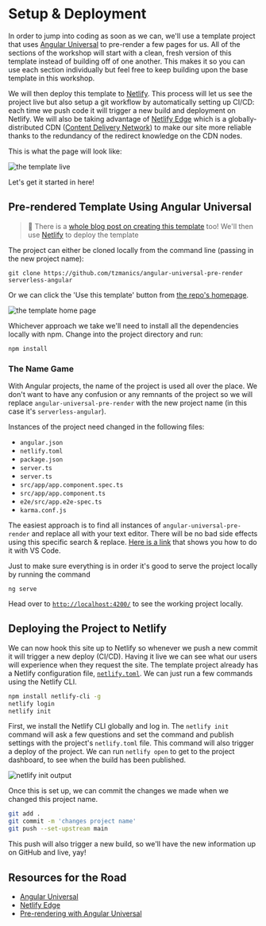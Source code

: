 # Setup & Deployment

In order to jump into coding as soon as we can, we'll use a template project that uses [Angular Universal](https://angular.io/guide/universal) to pre-render a few pages for us. All of the sections of the workshop will start with a clean, fresh version of this template instead of building off of one another. This makes it so you can use each section individually but feel free to keep building upon the base template in this workshop.

We will then deploy this template to [Netlify](https://ntl.fyi/3fN1SuB). This process will let us see the project live but also setup a git workflow by automatically setting up CI/CD: each time we push code it will trigger a new build and deployment on Netlify. We will also be taking advantage of [Netlify Edge](https://ntl.fyi/3fPWU0f) which is a globally-distributed CDN ([Content Delivery Network](https://jamstack.org/glossary/cdn/)) to make our site more reliable thanks to the redundancy of the redirect knowledge on the CDN nodes.

This is what the page will look like:

![the template live](https://res.cloudinary.com/dzkoxrsdj/image/upload/v1617815938/live-template_dbv70w.gif 'The template live')

Let's get it started in here!

## Pre-rendered Template Using Angular Universal

> 📓 There is a [whole blog post on creating this template](https://hubs.ly/H0GZlXP0) too! We'll then use [Netlify]() to deploy the template

The project can either be cloned locally from the command line (passing in the new project name):

`git clone https://github.com/tzmanics/angular-universal-pre-render serverless-angular`

Or we can click the 'Use this template' button from [the repo's homepage](https://github.com/tzmanics/angular-universal-pre-render).

![the template home page](https://res.cloudinary.com/dzkoxrsdj/image/upload/v1617821608/Screen_Shot_2021-04-07_at_2.51.41_PM_vpsiqm.jpg 'The template home page')

Whichever approach we take we'll need to install all the dependencies locally with npm. Change into the project directory and run:

`npm install`

### The Name Game

With Angular projects, the name of the project is used all over the place. We don't want to have any confusion or any remnants of the project so we will replace `angular-universal-pre-render` with the new project name (in this case it's `serverless-angular`).

Instances of the project need changed in the following files:

- `angular.json`
- `netlify.toml`
- `package.json`
- `server.ts`
- `server.ts`
- `src/app/app.component.spec.ts`
- `src/app/app.component.ts`
- `e2e/src/app.e2e-spec.ts`
- `karma.conf.js`

The easiest approach is to find all instances of `angular-universal-pre-render` and replace all with your text editor. There will be no bad side effects using this specific search & replace. [Here is a link](https://code.visualstudio.com/docs/editor/codebasics#_find-and-replace) that shows you how to do it with VS Code.

Just to make sure everything is in order it's good to serve the project locally by running the command

`ng serve`

Head over to [`http://localhost:4200/`](http://localhost:4200/) to see the working project locally.

## Deploying the Project to Netlify

We can now hook this site up to Netlify so whenever we push a new commit it will trigger a new deploy (CI/CD). Having it live we can see what our users will experience when they request the site. The template project already has a Netlify configuration file, [`netlify.toml`](https://github.com/tzmanics/angular-sanity/blob/main/netlify.toml). We can just run a few commands using the Netlify CLI.

```bash
npm install netlify-cli -g
netlify login
netlify init
```

First, we install the Netlify CLI globally and log in. The `netlify init` command will ask a few questions and set the command and publish settings with the project's `netlify.toml` file. This command will also trigger a deploy of the project. We can run `netlify open` to get to the project dashboard, to see when the build has been published.

![netlify init output](https://res.cloudinary.com/dzkoxrsdj/image/upload/v1617822696/Screen_Shot_2021-04-07_at_3.11.07_PM_v1rjmq.jpg '`netlify init` output')

Once this is set up, we can commit the changes we made when we changed this project name.

```bash
git add .
git commit -m 'changes project name'
git push --set-upstream main
```

This push will also trigger a new build, so we'll have the new information up on GitHub and live, yay!

## Resources for the Road

- [Angular Universal](https://angular.io/guide/universal)
- [Netlify Edge](https://ntl.fyi/3fPWU0f)
- [Pre-rendering with Angular Universal](https://ntl.fyi/3fPZXFz)
